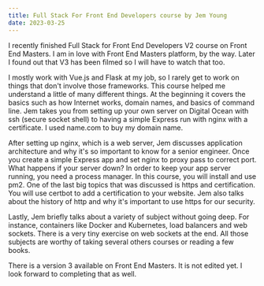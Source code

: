 ```yaml
---
title: Full Stack For Front End Developers course by Jem Young
date: 2023-03-25
---
```


I recently finished Full Stack for Front End Developers V2 course on Front End Masters. I am in love with Front End Masters platform, by the way. Later I found out that V3 has been filmed so I will have to watch that too.

I mostly work with Vue.js and Flask at my job, so I rarely get to work on things that don't involve those frameworks. This course helped me understand a little of many different things. At the beginning it covers the basics such as how Internet works, domain names, and basics of command line. Jem takes you from setting up your own server on Digital Ocean with ssh (secure socket shell) to having a simple Express run with nginx with a certificate. I used name.com to buy my domain name. 

After setting up nginx, which is a web server, Jem discusses application architecture and why it's so important to know for a senior engineer. Once you create a simple Express app and set nginx to proxy pass to correct port. What happens if your server down? In order to keep your app server running, you need a process manager. In this course, you will install and use pm2. One of the last big topics that was discussed is https and certification. You will use certbot to add a certification to your website. Jem also talks about the history of http and why it's important to use https for our security.

Lastly, Jem briefly talks about a variety of subject without going deep. For instance, containers like Docker and Kubernetes, load balancers and web sockets. There is a very tiny exercise on web sockets at the end. All those subjects are worthy of taking several others courses or reading a few books.

There is a version 3 available on Front End Masters. It is not edited yet. I look forward to completing that as well.